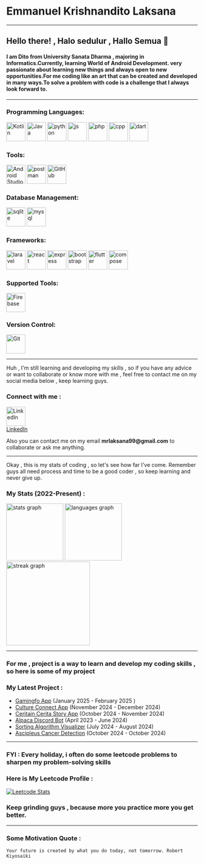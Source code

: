 # Emmanuel Krishnandito Laksana

---

## Hello there! , Halo sedulur , Hallo Semua 👋

#### I am Dito from University Sanata Dharma , majoring in Informatics.Currently, learning World of Android Development. very passionate about learning new things and always open to new opportunities.For me coding like an art that can be created and developed in many ways.To solve a problem with code is a challenge that I always look forward to.

---

### Programming Languages:
<p align="left">
<img alt="Kotlin" width="50px" src="https://img.icons8.com/color/48/000000/kotlin--v3.png" />
<img  alt="Java" width=50px" src="https://cdn.jsdelivr.net/gh/devicons/devicon@latest/icons/java/java-original.svg" />
<img  alt="python" width="50px" src="https://cdn.jsdelivr.net/gh/devicons/devicon@latest/icons/python/python-original.svg" />
<img  alt="js" width="50px" src="https://cdn.jsdelivr.net/gh/devicons/devicon@latest/icons/javascript/javascript-original.svg" />
<img alt="php" width="50px" src="https://cdn.jsdelivr.net/gh/devicons/devicon@latest/icons/php/php-original.svg">
<img  alt="cpp" width="50px" src="https://cdn.jsdelivr.net/gh/devicons/devicon@latest/icons/cplusplus/cplusplus-original.svg" />
 <img  alt="dart" width="50px" src="https://cdn.jsdelivr.net/gh/devicons/devicon@latest/icons/dart/dart-original.svg" />
</p>

### Tools:
<p align="left">
<img alt="Android Studio" width="50px" src="https://img.icons8.com/color/48/000000/android-studio--v3.png" />
<img  alt="postman" width="50px" src="https://cdn.jsdelivr.net/gh/devicons/devicon@latest/icons/postman/postman-original.svg" />
<img alt="GitHub" width="50px" src="https://img.icons8.com/fluent/48/000000/github.png" />
</p>

### Database Management:
<p align="left">
<img  alt="sqlite" width="50px" src="https://cdn.jsdelivr.net/gh/devicons/devicon@latest/icons/sqlite/sqlite-original.svg" />
<img  alt="mysql" width="50px" src="https://cdn.jsdelivr.net/gh/devicons/devicon@latest/icons/mysql/mysql-original.svg" />
</p>


### Frameworks:
<p align="left">
<img alt="laravel" width="50px" src="https://cdn.jsdelivr.net/gh/devicons/devicon@latest/icons/laravel/laravel-original.svg">
<img alt="react" width="50px" src="https://cdn.jsdelivr.net/gh/devicons/devicon@latest/icons/react/react-original.svg">
<img alt="express" width="50px" src="https://cdn.jsdelivr.net/gh/devicons/devicon@latest/icons/express/express-original.svg">
<img alt="bootstrap" width="50px" src="https://cdn.jsdelivr.net/gh/devicons/devicon@latest/icons/bootstrap/bootstrap-original.svg">
<img alt="flutter" width="50px" src="https://cdn.jsdelivr.net/gh/devicons/devicon@latest/icons/flutter/flutter-original.svg">
<img alt="compose" width="50px" src="https://cdn.jsdelivr.net/gh/devicons/devicon@latest/icons/jetpackcompose/jetpackcompose-original-wordmark.svg" />
          
</p>

### Supported Tools:
<p align="left">
<img alt="Firebase" width="50px" src="https://img.icons8.com/color/48/000000/firebase.png" />
</p>

### Version Control:
<p align="left">
<img alt="Git" width="50px" src="https://img.icons8.com/color/48/000000/git.png" />
</p>

--- 
Huh , I'm still learning and developing my skills , so if you have any advice or want to collaborate or know more with
me , feel free to contact me on my social media below , keep learning guys.

### Connect with me :
<p align="left">
<img alt="LinkedIn" width="50px" src="https://cdn.jsdelivr.net/gh/devicons/devicon@latest/icons/linkedin/linkedin-original.svg" /><br>
<a href="www.linkedin.com/in/emmanuel-krishnandito-laksana-3981b2251">LinkedIn</a>
</p>
Also you can contact me on my email  
<b>mrlaksana99@gmail.com</b> to collaborate or ask me anything.

--- 
Okay , this is my stats of coding , so let's see how far I've come.
Remember guys all need process and time to be a good coder , so keep learning and never give up.
### My Stats (2022-Present) :

<img src="https://github-readme-stats.vercel.app/api?username=KrishnanditoLksn&hide_title=false&hide_rank=false&show_icons=true&include_all_commits=true&count_private=true&disable_animations=false&theme=dracula&locale=en&hide_border=false&order=1" height="150" alt="stats graph"  />
<img src="https://github-readme-stats.vercel.app/api/top-langs?username=KrishnanditoLksn&locale=en&hide_title=false&layout=compact&card_width=320&langs_count=5&theme=dracula&hide_border=false&order=2" height="150" alt="languages graph"  />
<img src="https://streak-stats.demolab.com?user=KrishnanditoLksn&locale=en&mode=daily&theme=dark&hide_border=false&border_radius=5&order=3" height="220" alt="streak graph"  />


---

### For me , project is a way to learn and develop my coding skills , so here is some of my project
### My Latest Project :
- [Gamingfo App](https://github.com/KrishnanditoLksn/Gamingfo) (January 2025 - February 2025 )
- [Culture Connect App](https://github.com/BangkitCapstone2024/CultureConnect_MD) (November 2024 - December 2024)
- [Ceritain Cerita Story App](https://github.com/KrishnanditoLksn/CeritainCerita)  (October 2024 - November 2024)
- [Alpaca Discord Bot](https://github.com/KrishnanditoLksn/Alpaca)  (April 2023 - June 2024)
- [Sorting Algorithm Visualizer](https://github.com/KrishnanditoLksn/sort_viz) (July 2024 - August 2024)
- [Ascipleus Cancer Detection](https://github.com/KrishnanditoLksn/AslepsiusCancerDetection) (October 2024 - October 2024)
--- 

### FYI : Every holiday, i often do some leetcode problems to sharpen my problem-solving skills

###  Here is My Leetcode Profile :
[![Leetcode Stats](https://leetcard.jacoblin.cool/KrishnanditoLksn?theme=wtf&extension=activity)](https://leetcode.com/KrishnanditoLksn)

### Keep grinding guys , because more you practice more you get better.

---

### Some Motivation Quote :
 `Your future is created by what you do today, not tomorrow. Robert Kiyosaiki`
